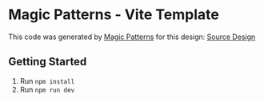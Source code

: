 # Magic Patterns - Vite Template

This code was generated by [Magic Patterns](https://magicpatterns.com) for this design: [Source Design](https://www.magicpatterns.com/c/iefp4r1ggpfp1ylanpgspw)

## Getting Started

1. Run `npm install`
2. Run `npm run dev`
